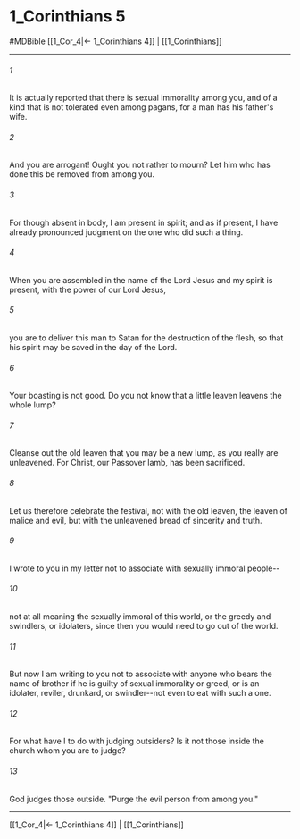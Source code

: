 # 1_Corinthians 5
#MDBible
[[1_Cor_4|← 1_Corinthians 4]] | [[1_Corinthians]]

***

###### 1 

It is actually reported that there is sexual immorality among you, and of a kind that is not tolerated even among pagans, for a man has his father's wife. 

###### 2 

And you are arrogant! Ought you not rather to mourn? Let him who has done this be removed from among you. 

###### 3 

For though absent in body, I am present in spirit; and as if present, I have already pronounced judgment on the one who did such a thing. 

###### 4 

When you are assembled in the name of the Lord Jesus and my spirit is present, with the power of our Lord Jesus, 

###### 5 

you are to deliver this man to Satan for the destruction of the flesh, so that his spirit may be saved in the day of the Lord. 

###### 6 

Your boasting is not good. Do you not know that a little leaven leavens the whole lump? 

###### 7 

Cleanse out the old leaven that you may be a new lump, as you really are unleavened. For Christ, our Passover lamb, has been sacrificed. 

###### 8 

Let us therefore celebrate the festival, not with the old leaven, the leaven of malice and evil, but with the unleavened bread of sincerity and truth. 

###### 9 

I wrote to you in my letter not to associate with sexually immoral people-- 

###### 10 

not at all meaning the sexually immoral of this world, or the greedy and swindlers, or idolaters, since then you would need to go out of the world. 

###### 11 

But now I am writing to you not to associate with anyone who bears the name of brother if he is guilty of sexual immorality or greed, or is an idolater, reviler, drunkard, or swindler--not even to eat with such a one. 

###### 12 

For what have I to do with judging outsiders? Is it not those inside the church whom you are to judge? 

###### 13 

God judges those outside. "Purge the evil person from among you." 

***

[[1_Cor_4|← 1_Corinthians 4]] | [[1_Corinthians]]
